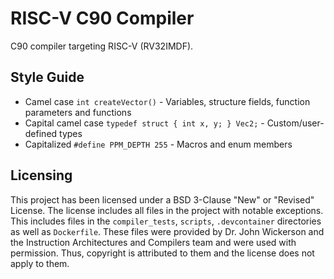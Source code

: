 # RISC-V C90 Compiler
C90 compiler targeting RISC-V (RV32IMDF).

## Style Guide

- Camel case `int createVector()` - Variables, structure fields, function parameters and functions
- Capital camel case `typedef struct { int x, y; } Vec2;` - Custom/user-defined types
- Capitalized `#define PPM_DEPTH 255` - Macros and enum members

## Licensing
This project has been licensed under a BSD 3-Clause "New" or "Revised" License.
The license includes all files in the project with notable exceptions.
This includes files in the `compiler_tests`, `scripts`, `.devcontainer` directories as well as `Dockerfile`.
These files were provided by Dr. John Wickerson and the Instruction Architectures and Compilers team and were used with permission.
Thus, copyright is attributed to them and the license does not apply to them.
<!---
TODO: Specify which tests we wrote
-->

